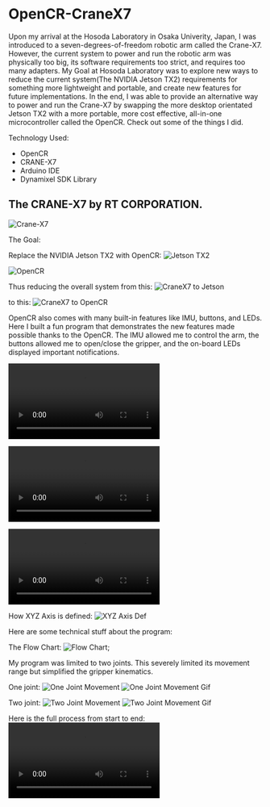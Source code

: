 # OpenCR-CraneX7

Upon my arrival at the Hosoda Laboratory in Osaka Univerity, Japan, I was introduced to a seven-degrees-of-freedom robotic arm called the Crane-X7. However, the current system to power and run the robotic arm was physically too big, its software requirements too strict, and requires too many adapters. My Goal at Hosoda Laboratory was to explore new ways to reduce the current system(The NVIDIA Jetson TX2) requirements for something more lightweight and portable, and create new features for future implementations. In the end, I was able to provide an alternative way to power and run the Crane-X7 by swapping the more desktop orientated Jetson TX2 with a more portable, more cost effective, all-in-one microcontroller called the OpenCR. Check out some of the things I did.

Technology Used:
* OpenCR
* CRANE-X7
* Arduino IDE
* Dynamixel SDK Library



## The CRANE-X7 by RT CORPORATION.
![Crane-X7](img/AndrewPang-FrontierSummerLab2018-CraneX7.jpeg)

The Goal:

Replace the NVIDIA Jetson TX2 with OpenCR:
![Jetson TX2](img/AndrewPang-FrontierSummerLab2018-JetsonTX2.jpeg)

![OpenCR](img/AndrewPang-FrontierSummerLab2018-OpenCR.jpeg)

Thus reducing the overall system from this:
![CraneX7 to Jetson](img/AndrewPang-FrontierSummerLab2018-CraneX7&Jetson-SETUP.jpeg)

to this:
![CraneX7 to OpenCR](img/AndrewPang-FrontierSummerLab2018-CraneX7&OpenCR-SETUP.jpeg)

OpenCR also comes with many built-in features like IMU, buttons, and LEDs.
Here I built a fun program that demonstrates the new features made possible thanks to the OpenCR. The IMU allowed me to control the arm, the buttons allowed me to open/close the gripper, and the on-board LEDs displayed important notifications.

![Karaage in Cup](img/AndrewPang-FrontierSummerLab2018-IMU-Karaage-in-Cup-Demo.mov)


![Pouring a Drink](img/AndrewPang-FrontierSummerLab2018-IMU-Drink-Demo.mov)


![XYZ Axis Demo](img/AndrewPang-FrontierSummerLab2018-IMU-XYZ-Axis-Demo.mov)

How XYZ Axis is defined: 
![XYZ Axis Def](AndrewPang-FrontierSummerLab2018-OpenCR-IMU.jpg)


Here are some technical stuff about the program:

The Flow Chart:
![Flow Chart](img/IMU-Progran-FlowChart.jpg);

My program was limited to two joints. This severely limited its movement range but simplified the gripper kinematics.

One joint:
![One Joint Movement](img/OneJointMovement.jpeg)
![One Joint Movement Gif](img/OneJointMovement.gif)

Two joint:
![Two Joint Movement](img/TwoJointMovement.jpeg)
![Two Joint Movement Gif](img/TwoJointMovement.gif)

Here is the full process from start to end:
![Full Process](img/AndrewPang-FrontierSummerLab2018-Full-Process-480p.mov)

